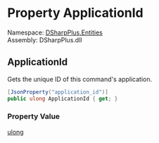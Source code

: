 # Property ApplicationId

Namespace: [DSharpPlus.Entities](DSharpPlus.Entities.md)  
Assembly: DSharpPlus.dll

## <a id="DSharpPlus_Entities_DiscordApplicationCommand_ApplicationId"></a>ApplicationId

Gets the unique ID of this command's application.

```csharp
[JsonProperty("application_id")]
public ulong ApplicationId { get; }
```

### Property Value

[ulong](https://learn.microsoft.com/dotnet/api/system.uint64)

